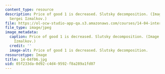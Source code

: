 ```yaml
---
content_type: resource
description: Price of good 1 is decreased. Slutsky decomposition. (Image by Prof.
  Sergei Izmalkov.)
file: https://ol-ocw-studio-app-qa.s3.amazonaws.com/courses/14-04-intermediate-microeconomic-theory-fall-2006/05f233da0d92c4d49592f8a289a1fd07_14-04f06.jpg
file_type: image/jpeg
image_metadata:
  caption: Price of good 1 is decreased. Slutsky decomposition. (Image by Prof. Sergei
    Izmalkov.)
  credit: ''
  image-alt: Price of good 1 is decreased. Slutsky decomposition.
resourcetype: Image
title: 14-04f06.jpg
uid: 05f233da-0d92-c4d4-9592-f8a289a1fd07
---
```

